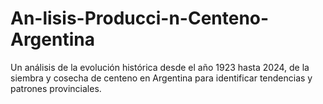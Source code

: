 # An-lisis-Producci-n-Centeno-Argentina
Un análisis de la evolución histórica desde el año 1923 hasta 2024, de la siembra y cosecha de centeno en Argentina para identificar tendencias y patrones provinciales.
